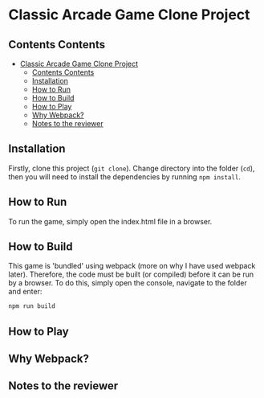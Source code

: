 # Classic Arcade Game Clone Project

## Contents Contents

- [Classic Arcade Game Clone Project](#classic-arcade-game-clone-project)
  - [Contents Contents](#contents-contents)
  - [Installation](#installation)
  - [How to Run](#how-to-run)
  - [How to Build](#how-to-build)
  - [How to Play](#how-to-play)
  - [Why Webpack?](#why-webpack)
  - [Notes to the reviewer](#notes-to-the-reviewer)

## Installation

Firstly, clone this project (`git clone`). Change directory into the folder (```cd```), then you will need to install the dependencies by running `npm install`.

## How to Run

To run the game, simply open the index.html file in a browser.

## How to Build

This game is 'bundled' using webpack (more on why I have used webpack later). Therefore, the code must be built (or compiled) before it can be run by a browser. To do this, simply open the console, navigate to the folder and enter:

```bash
npm run build
```

## How to Play

## Why Webpack?

## Notes to the reviewer

